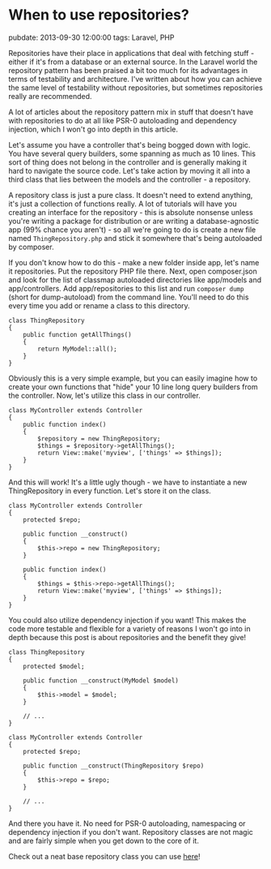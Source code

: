 # When to use repositories?
pubdate: 2013-09-30 12:00:00
tags: Laravel, PHP

Repositories have their place in applications that deal with fetching stuff - either if it's from a database or an external source. In the Laravel world the repository pattern has been praised a bit too much for its advantages in terms of testability and architecture. I've written about how you can achieve the same level of testability without repositories, but sometimes repositories really are recommended.

A lot of articles about the repository pattern mix in stuff that doesn't have with repositories to do at all like PSR-0 autoloading and dependency injection, which I won't go into depth in this article.

Let's assume you have a controller that's being bogged down with logic. You have several query builders, some spanning as much as 10 lines. This sort of thing does not belong in the controller and is generally making it hard to navigate the source code. Let's take action by moving it all into a third class that lies between the models and the controller - a repository.

A repository class is just a pure class. It doesn't need to extend anything, it's just a collection of functions really. A lot of tutorials will have you creating an interface for the repository - this is absolute nonsense unless you're writing a package for distribution or are writing a database-agnostic app (99% chance you aren't) - so all we're going to do is create a new file named `ThingRepository.php` and stick it somewhere that's being autoloaded by composer.

If you don't know how to do this - make a new folder inside app, let's name it repositories. Put the repository PHP file there. Next, open composer.json and look for the list of classmap autoloaded directories like app/models and app/controllers. Add app/repositories to this list and run `composer dump` (short for dump-autoload) from the command line. You'll need to do this every time you add or rename a class to this directory.

	class ThingRepository
	{
		public function getAllThings()
		{
			return MyModel::all();
		}
	}

Obviously this is a very simple example, but you can easily imagine how to create your own functions that "hide" your 10 line long query builders from the controller. Now, let's utilize this class in our controller.

	class MyController extends Controller
	{
		public function index()
		{
			$repository = new ThingRepository;
			$things = $repository->getAllThings();
			return View::make('myview', ['things' => $things]);
		}
	}

And this will work! It's a little ugly though - we have to instantiate a new ThingRepository in every function. Let's store it on the class.

	class MyController extends Controller
	{
		protected $repo;
	
		public function __construct()
		{
			$this->repo = new ThingRepository;
		}
	
		public function index()
		{
			$things = $this->repo->getAllThings();
			return View::make('myview', ['things' => $things]);
		}
	}

You could also utilize dependency injection if you want! This makes the code more testable and flexible for a variety of reasons I won't go into in depth because this post is about repositories and the benefit they give!

	class ThingRepository
	{
		protected $model;
		
		public function __construct(MyModel $model)
		{
			$this->model = $model;
		}
		
		// ...
	}
	
	class MyController extends Controller
	{
		protected $repo;
			
		public function __construct(ThingRepository $repo)
		{
			$this->repo = $repo;
		}
		
		// ...
	}

And there you have it. No need for PSR-0 autoloading, namespacing or dependency injection if you don't want. Repository classes are not magic and are fairly simple when you get down to the core of it.

Check out a neat base repository class you can use [here](https://github.com/anlutro/laravel-4-base/blob/master/src/anlutro/L4Base/EloquentRepository.php)!
